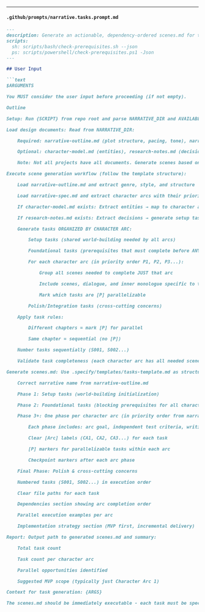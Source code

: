 ***

#### `.github/prompts/narrative.tasks.prompt.md`
```markdown
---
description: Generate an actionable, dependency-ordered scenes.md for the narrative based on available design artifacts.
scripts:
  sh: scripts/bash/check-prerequisites.sh --json
  ps: scripts/powershell/check-prerequisites.ps1 -Json
---

## User Input

```text
$ARGUMENTS

You MUST consider the user input before proceeding (if not empty).

Outline

Setup: Run {SCRIPT} from repo root and parse NARRATIVE_DIR and AVAILABLE_DOCS list. All paths must be absolute. For single quotes in args like "I'm Groot", use escape syntax: e.g 'I'''m Groot' (or double-quote if possible: "I'm Groot").

Load design documents: Read from NARRATIVE_DIR:

    Required: narrative-outline.md (plot structure, pacing, tone), narrative-spec.md (character arcs with priorities)

    Optional: character-model.md (entities), research-notes.md (decisions), quickstart.md (writing examples)

    Note: Not all projects have all documents. Generate scenes based on what's available.

Execute scene generation workflow (follow the template structure):

    Load narrative-outline.md and extract genre, style, and structure

    Load narrative-spec.md and extract character arcs with their priorities (P1, P2, P3, etc.)

    If character-model.md exists: Extract entities → map to character arcs

    If research-notes.md exists: Extract decisions → generate setup tasks

    Generate tasks ORGANIZED BY CHARACTER ARC:

        Setup tasks (shared world-building needed by all arcs)

        Foundational tasks (prerequisites that must complete before ANY character arc can start)

        For each character arc (in priority order P1, P2, P3...):

            Group all scenes needed to complete JUST that arc

            Include scenes, dialogue, and inner monologue specific to that arc

            Mark which tasks are [P] parallelizable

        Polish/Integration tasks (cross-cutting concerns)

    Apply task rules:

        Different chapters = mark [P] for parallel

        Same chapter = sequential (no [P])

    Number tasks sequentially (S001, S002...)

    Validate task completeness (each character arc has all needed scenes, independently draftable)

Generate scenes.md: Use .specify/templates/tasks-template.md as structure, fill with:

    Correct narrative name from narrative-outline.md

    Phase 1: Setup tasks (world-building initialization)

    Phase 2: Foundational tasks (blocking prerequisites for all character arcs)

    Phase 3+: One phase per character arc (in priority order from narrative-spec.md)

        Each phase includes: arc goal, independent test criteria, writing tasks

        Clear [Arc] labels (CA1, CA2, CA3...) for each task

        [P] markers for parallelizable tasks within each arc

        Checkpoint markers after each arc phase

    Final Phase: Polish & cross-cutting concerns

    Numbered tasks (S001, S002...) in execution order

    Clear file paths for each task

    Dependencies section showing arc completion order

    Parallel execution examples per arc

    Implementation strategy section (MVP first, incremental delivery)

Report: Output path to generated scenes.md and summary:

    Total task count

    Task count per character arc

    Parallel opportunities identified

    Suggested MVP scope (typically just Character Arc 1)

Context for task generation: {ARGS}

The scenes.md should be immediately executable - each task must be specific enough that an LLM can complete it without additional context.
